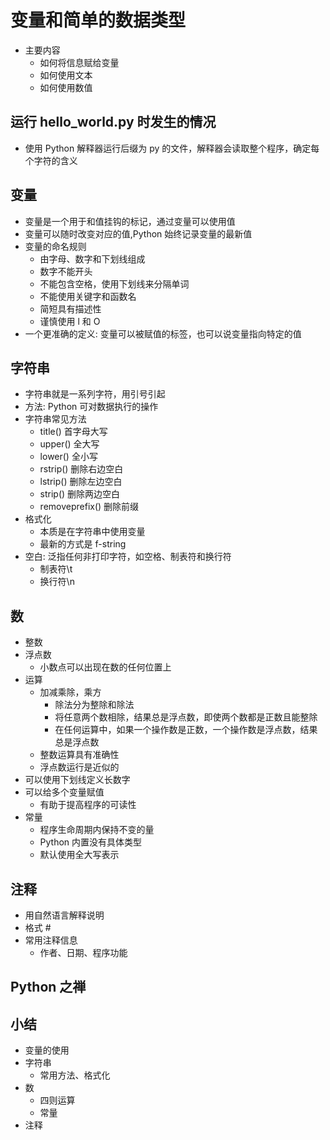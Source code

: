 # 变量和简单的数据类型

- 主要内容
  - 如何将信息赋给变量
  - 如何使用文本
  - 如何使用数值

## 运行 hello_world.py 时发生的情况

- 使用 Python 解释器运行后缀为 py 的文件，解释器会读取整个程序，确定每个字符的含义

## 变量

- 变量是一个用于和值挂钩的标记，通过变量可以使用值
- 变量可以随时改变对应的值,Python 始终记录变量的最新值
- 变量的命名规则
  - 由字母、数字和下划线组成
  - 数字不能开头
  - 不能包含空格，使用下划线来分隔单词
  - 不能使用关键字和函数名
  - 简短具有描述性
  - 谨慎使用 l 和 O
- 一个更准确的定义: 变量可以被赋值的标签，也可以说变量指向特定的值

## 字符串

- 字符串就是一系列字符，用引号引起
- 方法: Python 可对数据执行的操作
- 字符串常见方法
  - title() 首字母大写
  - upper() 全大写
  - lower() 全小写
  - rstrip() 删除右边空白
  - lstrip() 删除左边空白
  - strip() 删除两边空白
  - removeprefix() 删除前缀
- 格式化
  - 本质是在字符串中使用变量
  - 最新的方式是 f-string
- 空白: 泛指任何非打印字符，如空格、制表符和换行符
  - 制表符\t
  - 换行符\n

## 数

- 整数
- 浮点数
  - 小数点可以出现在数的任何位置上
- 运算
  - 加减乘除，乘方
    - 除法分为整除和除法
    - 将任意两个数相除，结果总是浮点数，即使两个数都是正数且能整除
    - 在任何运算中，如果一个操作数是正数，一个操作数是浮点数，结果总是浮点数
  - 整数运算具有准确性
  - 浮点数运行是近似的
- 可以使用下划线定义长数字
- 可以给多个变量赋值
  - 有助于提高程序的可读性
- 常量
  - 程序生命周期内保持不变的量
  - Python 内置没有具体类型
  - 默认使用全大写表示

## 注释

- 用自然语言解释说明
- 格式 #
- 常用注释信息
  - 作者、日期、程序功能

## Python 之禅

## 小结

- 变量的使用
- 字符串
  - 常用方法、格式化
- 数
  - 四则运算
  - 常量
- 注释
